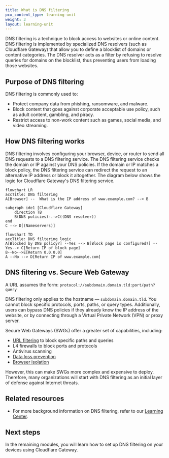 ```yaml
---
title: What is DNS filtering
pcx_content_type: learning-unit
weight: 3
layout: learning-unit
---
```


DNS filtering is a technique to block access to websites or online content. DNS filtering is implemented by specialized DNS resolvers (such as Cloudflare Gateway) that allow you to define a blocklist of domains or content categories. The DNS resolver acts as a filter by refusing to resolve queries for domains on the blocklist, thus preventing users from loading those websites.

## Purpose of DNS filtering

DNS filtering is commonly used to:

- Protect company data from phishing, ransomware, and malware.
- Block content that goes against corporate acceptable use policy, such as adult content, gambling, and piracy.
- Restrict access to non-work content such as games, social media, and video streaming.

## How DNS filtering works

DNS filtering involves configuring your browser, device, or router to send all DNS requests to a DNS filtering service. The DNS filtering service checks the domain or IP against your DNS policies. If the domain or IP matches a block policy, the DNS filtering service can redirect the request to an alternative IP address or block it altogether. The diagram below shows the logic for Cloudflare Gateway's DNS filtering service.

```mermaid
flowchart LR
accTitle: DNS filtering
A[Browser] --  What is the IP address of www.example.com? --> B

subgraph ide1 [Cloudflare Gateway]
    direction TB
    B(DNS policies)-.->C((DNS resolver))
end
C --> D[(Nameservers)]
```

```mermaid
flowchart TD
accTitle: DNS filtering logic
A[Blocked by DNS policy?] --Yes --> B[Block page is configured?] --Yes--> C[Return IP of block page]
B--No-->E[Return 0.0.0.0]
A --No --> D[Return IP of www.example.com]
```

## DNS filtering vs. Secure Web Gateway

A URL assumes the form: `protocol://subdomain.domain.tld:port/path?query`

DNS filtering only applies to the hostname — `subdomain.domain.tld`. You cannot block specific protocols, ports, paths, or query types. Additionally, users can bypass DNS policies if they already know the IP address of the website, or by connecting through a Virtual Private Network (VPN) or proxy server.

Secure Web Gateways (SWGs) offer a greater set of capabilities, including:
- [URL filtering](https://www.cloudflare.com/learning/access-management/what-is-url-filtering/) to block specific paths and queries
- L4 firewalls to block ports and protocols
- Antivirus scanning
- [Data loss prevention](https://www.cloudflare.com/learning/access-management/what-is-dlp/)
- [Browser isolation](https://www.cloudflare.com/learning/access-management/what-is-browser-isolation/)

However, this can make SWGs more complex and expensive to deploy. Therefore, many organizations will start with DNS filtering as an initial layer of defense against Internet threats.

## Related resources

- For more background information on DNS filtering, refer to our [Learning Center](
https://www.cloudflare.com/learning/access-management/what-is-dns-filtering/).

## Next steps
In the remaining modules, you will learn how to set up DNS filtering on your devices using Cloudflare Gateway.